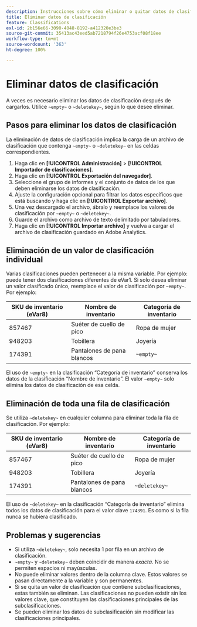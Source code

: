 ```yaml
---
description: Instrucciones sobre cómo eliminar o quitar datos de clasificación.
title: Eliminar datos de clasificación
feature: Classifications
exl-id: 2b156e66-3090-4048-8192-a412320e3be3
source-git-commit: 35413ac43eed5ab7218794f26e4753acf08f18ee
workflow-type: tm+mt
source-wordcount: '363'
ht-degree: 100%

---
```


# Eliminar datos de clasificación

A veces es necesario eliminar los datos de clasificación después de cargarlos. Utilice `~empty~` o `~deletekey~`, según lo que desee eliminar.

## Pasos para eliminar los datos de clasificación

La eliminación de datos de clasificación implica la carga de un archivo de clasificación que contenga `~empty~` o `~deletekey~` en las celdas correspondientes.

1. Haga clic en **[!UICONTROL Administración]** > **[!UICONTROL Importador de clasificaciones]**.
1. Haga clic en **[!UICONTROL Exportación del navegador]**.
1. Seleccione el grupo de informes y el conjunto de datos de los que deben eliminarse los datos de clasificación.
1. Ajuste la configuración opcional para filtrar los datos específicos que está buscando y haga clic en **[!UICONTROL Exportar archivo]**.
1. Una vez descargado el archivo, ábralo y reemplace los valores de clasificación por `~empty~` o `~deletekey~`.
1. Guarde el archivo como archivo de texto delimitado por tabuladores.
1. Haga clic en **[!UICONTROL Importar archivo]** y vuelva a cargar el archivo de clasificación guardado en Adobe Analytics.

## Eliminación de un valor de clasificación individual

Varias clasificaciones pueden pertenecer a la misma variable. Por ejemplo: puede tener dos clasificaciones diferentes de eVar1. Si solo desea eliminar un valor clasificado único, reemplace el valor de clasificación por `~empty~`. Por ejemplo:

| SKU de inventario (eVar8) | Nombre de inventario | Categoría de inventario |
| --- | --- | --- |
| 857467 | Suéter de cuello de pico | Ropa de mujer |
| 948203 | Tobillera | Joyería |
| 174391 | Pantalones de pana blancos | `~empty~` |

El uso de `~empty~` en la clasificación “Categoría de inventario” conserva los datos de la clasificación “Nombre de inventario”. El valor `~empty~` solo elimina los datos de clasificación de esa celda.

## Eliminación de toda una fila de clasificación

Se utiliza `~deletekey~` en cualquier columna para eliminar toda la fila de clasificación. Por ejemplo:

| SKU de inventario (eVar8) | Nombre de inventario | Categoría de inventario |
| --- | --- | --- |
| 857467 | Suéter de cuello de pico | Ropa de mujer |
| 948203 | Tobillera | Joyería |
| 174391 | Pantalones de pana blancos | `~deletekey~` |

El uso de `~deletekey~` en la clasificación “Categoría de inventario” elimina todos los datos de clasificación para el valor clave `174391`. Es como si la fila nunca se hubiera clasificado.

## Problemas y sugerencias

* Si utiliza `~deletekey~`, solo necesita 1 por fila en un archivo de clasificación.
* `~empty~` y `~deletekey~` deben coincidir de manera *exacta*. No se permiten espacios ni mayúsculas.
* No puede eliminar valores dentro de la columna clave. Estos valores se pasan directamente a la variable y son permanentes.
* Si se quita un valor de clasificación que contiene subclasificaciones, estas también se eliminan. Las clasificaciones no pueden existir sin los valores clave, que constituyen las clasificaciones principales de las subclasificaciones.
* Se pueden eliminar los datos de subclasificación sin modificar las clasificaciones principales.
